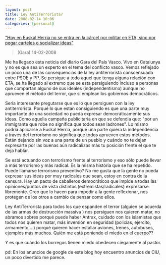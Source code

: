```yaml
---
layout: post
title: Ley AntiTerrorista?
date: 2008-02-14 10:06
categories: [personal]
---
```

<a href="http://www.naiz.info/" target="_blank" rel="nofollow">"Hoy en Euskal Herria no se entra en la cárcel por militar en ETA, sino por pegar carteles o socializar ideas"</a>
> (Gara) 14-02-2008

Me ha llegado esta noticia del diario Gara del País Vasco. Vivo en Catalunya y no es que sea un experto en el tema del conflicto vasco. Vemos reflejado un poco una de  las consequencias de la ley antiterrorista conscensuada entre PSOE y PP. Se persigue a todo aquel que tenga alguna relación con ETA, se ha llegado al extremo que se esta persiguiendo incluso a personas que compartan alguno de sus ideales (independentismo)  aunque no aprueven el método del terror, que si emplean los gobiernos democráticos.

Seria interesante pregutarse que es lo que persiguen con la ley antiterrorista.  Porqué lo que estan consiguiendo es que una parte muy importante de una sociedad no pueda expresar democráticamente sus ideas. Como aquella campaña publicitaria en que se defendia que: "por un immigrante que robe no significa que todos sean ladrones". Lo mismo podría aplicarse a Euskal Herria, porqué una parte quiera la independencia a través del terrorismo no significa que todos aprueven estos métodos. Están dejando sin voz a una parte de un pueblo y cuándo no te dejan expresarte por las buenas aún radicalizas más tu posición frente el que te deja hablar.

Se está actuando con terrorismo frente al terrorismo y eso sólo puede llevar a más terrorismo y más radical. Es la misma história que se ha repetido. Puede llamarse terrorismo preventivo?  No me gusta que la gente no pueda expresar sus ideas por muy radicales que sean, estoy en contra de la censura. Hay un pacto de caballeros democráticos que impide a todas las opiniones/puntos de vista distintos (extremistas/radicales)  expresarse libremente. Creo que lo hacen para impedir a la gente reflexionar, nos protegen de los otros a cambio de pensar como ellos.

Ley AntiTerrorista para todos los que espanden el terror (alguien se acuerda de las armas de destrucción massiva <a href="http://www.noseencuentra.com/adm404.htm" target="_blank" rel="nofollow"></a> )  nos persiguen nos quieren matar, no abramos sobres porqué puede haber Antrax, cuidado con los islamistas que todos nos quieren matar, más inversión en seguridad (policias, ejercito, armamento,...) porqué quieren hacer estallar aviones, trenes, autobuses, ejemplos más muchos. Quién me está poniendo el miedo en el cuerpo??

Y es qué cuándo los borregos tienen miedo obedecen ciegamente al pastor.

pd: En los anuncios de google de este blog hoy encuentro anuncios de CiU, un poco divertido me parece.
